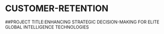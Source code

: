 # CUSTOMER-RETENTION
##PROJECT TITLE:ENHANCING STRATEGIC DECISION-MAKING FOR ELITE GLOBAL INTELLIGENCE TECHNOLOGIES
